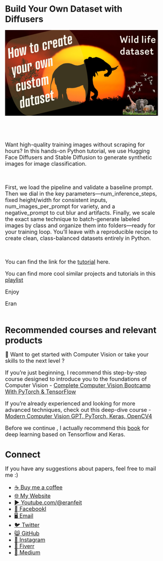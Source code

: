 # Build Your Own Dataset with Diffusers

<p align="center">
  <img width="800" src="How to create your own custom  dataset.png" "image">
</p>

##
<br/><br/> 

<font size= "4" >

Want high-quality training images without scraping for hours?
In this hands-on Python tutorial, we use Hugging Face Diffusers and Stable Diffusion to generate synthetic images for image classification.

<br/>

First, we load the pipeline and validate a baseline prompt.
Then we dial in the key parameters—num_inference_steps, fixed height/width for consistent inputs, num_images_per_prompt for variety, and a negative_prompt to cut blur and artifacts.
Finally, we scale the exact same technique to batch-generate labeled images by class and organize them into folders—ready for your training loop.
You’ll leave with a reproducible recipe to create clean, class-balanced datasets entirely in Python.

<br/>

You can find the link for the [tutorial](https://youtu.be/WUT32yqpIHw) here. 

You can find more cool similar projects and tutorials in this [playlist](https://www.youtube.com/watch?v=n-SpVoHrzDQ&list=PLdkryDe59y4aytIPjci6_fn3B1-QuM-Oh)

Enjoy

Eran
<br/><br/> 

</font>

# Recommended courses and relevant products 
<font size= "4" >

🚀 Want to get started with Computer Vision or take your skills to the next level ? 

If you’re just beginning, I recommend this step-by-step course designed to introduce you to the foundations of Computer Vision - [Complete Computer Vision Bootcamp With PyTorch & TensorFlow](https://trk.udemy.com/9LoE7E) 

If you’re already experienced and looking for more advanced techniques, check out this deep-dive course - [Modern Computer Vision GPT, PyTorch, Keras, OpenCV4](https://trk.udemy.com/EEDyMD)

Before we continue , I actually recommend this [book](https://amzn.to/3STWZ2N) for deep learning based on Tensorflow and Keras. 



</font>

# Connect

<font size= "4" >
If you have any suggestions about papers, feel free to mail me :)

- [☕ Buy me a coffee](https://ko-fi.com/eranfeit)
- [🌐 My Website](https://eranfeit.net)
- [▶️ Youtube.com/@eranfeit](https://www.youtube.com/channel/UCTiWJJhaH6BviSWKLJUM9sg)
- [🐙 Facebookl](https://www.facebook.com/groups/3080601358933585)
- [🖥️ Email](mailto:feitgemel@gmail.com)
- [🐦 Twitter](https://twitter.com/eran_feit )
- [😸 GitHub](https://github.com/feitgemel)
- [📸 Instagram](https://www.instagram.com/eran_feit/)
- [🤝 Fiverr ](https://www.fiverr.com/s/mB3Pbb)
- [📝 Medium ](https://medium.com/@feitgemel)


</font>

